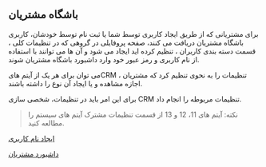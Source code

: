 ﻿## باشگاه مشتریان

برای مشتریانی که از طریق ایجاد کاربری توسط شما یا ثبت نام توسط خودشان، کاربری باشگاه مشتریان دریافت می کنند،  صفحه پروفایلی در گروهی که در تنظیمات کلی ، قسمت دسته بندی کاربران ، تنظیم کرده اید ایجاد می شود و آن ها می توانند با استفاده از نام کاربری و رمز عبور خود وارد داشبورد باشگاه مشتریان شوند.

می توان برای هر یک از آیتم هایCRM   ، تنظیمات را به نحوی تنظیم کرد که مشتریان اجازه مشاهده و یا ایجاد آن نوع را داشته باشند.

برای این امر باید در تنظیمات، شخصی سازی CRM   تنظیمات مربوطه را انجام داد.

> نکته: آیتم های 11، 12 و 13 از قسمت  تنظیمات مشترک آیتم های سیستم را مطالعه کنید.

<a href="Create-username%2FCreate-username.md" target="_blank">ایجاد نام کاربری</a>

<a href="Customer-dashboard%2FCustomer-dashboard.md" target="_blank">داشبورد مشتریان</a>

 